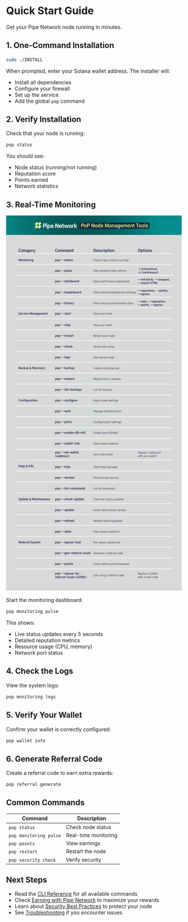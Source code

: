 # Quick Start Guide

Get your Pipe Network node running in minutes.

## 1. One-Command Installation

```bash
sudo ./INSTALL
```

When prompted, enter your Solana wallet address. The installer will:
- Install all dependencies
- Configure your firewall
- Set up the service
- Add the global `pop` command

## 2. Verify Installation

Check that your node is running:

```bash
pop status
```

You should see:
- Node status (running/not running)
- Reputation score
- Points earned
- Network statistics

## 3. Real-Time Monitoring

![PoP Node Management Tools](../images/PoP-node-management.jpeg)

Start the monitoring dashboard:

```bash
pop monitoring pulse
```

This shows:
- Live status updates every 5 seconds
- Detailed reputation metrics
- Resource usage (CPU, memory)
- Network port status

## 4. Check the Logs

View the system logs:

```bash
pop monitoring logs
```

## 5. Verify Your Wallet

Confirm your wallet is correctly configured:

```bash
pop wallet info
```

## 6. Generate Referral Code

Create a referral code to earn extra rewards:

```bash
pop referral generate
```

## Common Commands

| Command | Description |
|---------|-------------|
| `pop status` | Check node status |
| `pop monitoring pulse` | Real-time monitoring |
| `pop points` | View earnings |
| `pop restart` | Restart the node |
| `pop security check` | Verify security |

## Next Steps

- Read the [CLI Reference](../reference/cli.md) for all available commands
- Check [Earning with Pipe Network](earning.md) to maximize your rewards
- Learn about [Security Best Practices](security.md) to protect your node
- See [Troubleshooting](../reference/troubleshooting.md) if you encounter issues 